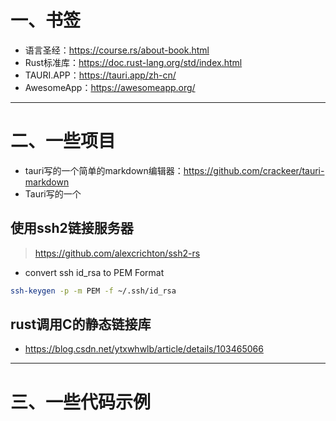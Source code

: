 # 一、书签

- 语言圣经：https://course.rs/about-book.html
- Rust标准库：https://doc.rust-lang.org/std/index.html
- TAURI.APP：https://tauri.app/zh-cn/
- AwesomeApp：https://awesomeapp.org/

----
# 二、一些项目

- tauri写的一个简单的markdown编辑器：https://github.com/crackeer/tauri-markdown
- Tauri写的一个

## 使用ssh2链接服务器
> https://github.com/alexcrichton/ssh2-rs

- convert ssh id_rsa to PEM Format

```sh
ssh-keygen -p -m PEM -f ~/.ssh/id_rsa
```    

## rust调用C的静态链接库
- https://blog.csdn.net/ytxwhwlb/article/details/103465066

----

# 三、一些代码示例

